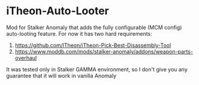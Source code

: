 # iTheon-Auto-Looter
Mod for Stalker Anomaly that adds the fully configurable (MCM config) auto-looting feature.
For now it has two hard requirements:
1. https://github.com/lTheon/iTheon-Pick-Best-Disassembly-Tool
2. https://www.moddb.com/mods/stalker-anomaly/addons/weapon-parts-overhaul

It was tested only in Stalker GAMMA environment, so I don't give you any guarantee that it will work in vanilla Anomaly
